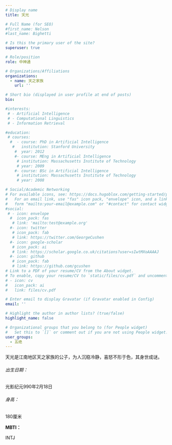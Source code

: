 ```yaml
---
# Display name
title: 天光

# Full Name (for SEO)
#first_name: Nelson
#last_name: Bighetti

# Is this the primary user of the site?
superuser: true

# Role/position
role: 中神通

# Organizations/Affiliations
organizations:
  - name: 天之家族
    url: ''

# Short bio (displayed in user profile at end of posts)
bio: 

#interests:
 # - Artificial Intelligence
 # - Computational Linguistics
 # - Information Retrieval

#education:
 # courses:
  #  - course: PhD in Artificial Intelligence
   #   institution: Stanford University
    #  year: 2012
    #- course: MEng in Artificial Intelligence
     # institution: Massachusetts Institute of Technology
     # year: 2009
    #- course: BSc in Artificial Intelligence
     # institution: Massachusetts Institute of Technology
     # year: 2008

# Social/Academic Networking
# For available icons, see: https://docs.hugoblox.com/getting-started/page-builder/#icons
#   For an email link, use "fas" icon pack, "envelope" icon, and a link in the
#   form "mailto:your-email@example.com" or "#contact" for contact widget.
#social:
 # - icon: envelope
  #  icon_pack: fas
   # link: 'mailto:test@example.org'
  #- icon: twitter
   # icon_pack: fab
   # link: https://twitter.com/GeorgeCushen
  #- icon: google-scholar
   # icon_pack: ai
   # link: https://scholar.google.co.uk/citations?user=sIwtMXoAAAAJ
  #- icon: github
   # icon_pack: fab
   # link: https://github.com/gcushen
# Link to a PDF of your resume/CV from the About widget.
# To enable, copy your resume/CV to `static/files/cv.pdf` and uncomment the lines below.
# - icon: cv
#   icon_pack: ai
#   link: files/cv.pdf

# Enter email to display Gravatar (if Gravatar enabled in Config)
email: ''

# Highlight the author in author lists? (true/false)
highlight_name: false

# Organizational groups that you belong to (for People widget)
#   Set this to `[]` or comment out if you are not using People widget.
user_groups:
  - 五绝
---
```


天光是江南地区天之家族的公子，为人沉稳冷静，喜怒不形于色，其身世成谜。

###### 出生日期：

光影纪元990年2月18日

###### 身高：

180厘米

**MBTI：**

INTJ
